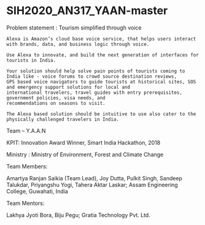 # SIH2020_AN317_YAAN-master

Problem statement :       Tourism simplified through voice   
                        
    Alexa is Amazon’s cloud base voice service, that helps users interact with brands, data, and business logic through voice.
                        
    Use Alexa to innovate, and build the next generation of interfaces for tourists in India.
                        
    Your solution should help solve pain points of tourists coming to India like - voice forums to crowd source destination reviews, 
    GPS based voice navigators to guide tourists at historical sites, SOS and emergency support solutions for local and 
    international travelers, travel guides with entry prerequisites, government policies, visa needs, and 
    recommendations on seasons to visit.
                        
    The Alexa based solution should be intuitive to use also cater to the physically challenged travelers in India.

Team – Y.A.A.N

KPIT: Innovation Award Winner, Smart India Hackathon, 2018

Ministry : Ministry of Environment, Forest and Climate Change

Team Members:

Amartya Ranjan Saikia (Team Lead), Joy Dutta, Pulkit Singh, Sandeep Talukdar, Priyangshu Yogi, Tahera Aktar Laskar; Assam Engineering College, Guwahati, India

Team Mentors:

Lakhya Jyoti Bora, Biju Pegu; Gratia Technology Pvt. Ltd.
